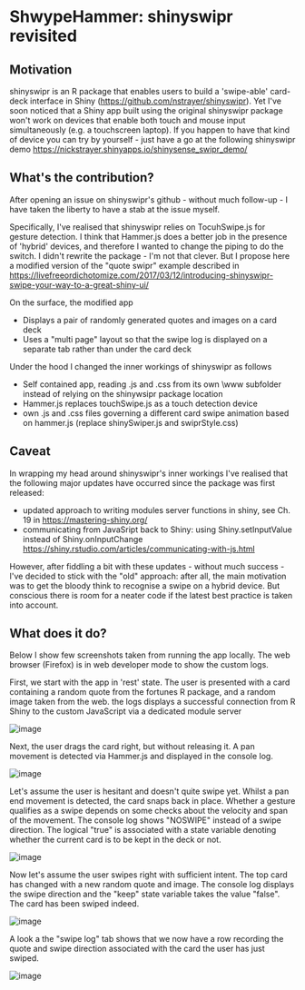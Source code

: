 # ShwypeHammer: shinyswipr revisited

## Motivation
shinyswipr is an R package that enables users to build a 'swipe-able' card-deck interface in Shiny (https://github.com/nstrayer/shinyswipr).
Yet I've soon noticed that a Shiny app built using the original shinyswipr package won't work on devices that enable both touch and mouse input simultaneously (e.g. a touchscreen laptop).
If you happen to have that kind of device you can try by yourself - just have a go at the following shinyswipr demo https://nickstrayer.shinyapps.io/shinysense_swipr_demo/

## What's the contribution?
After opening an issue on shinyswipr's github - without much follow-up - I have taken the liberty to have a stab at the issue myself.

Specifically, I've realised that shinyswipr relies on TocuhSwipe.js for gesture detection. I think that Hammer.js does a better job in the presence of 'hybrid' devices, and therefore I wanted to change the piping to do the switch.
I didn't rewrite the package - I'm not that clever. But I propose here a modified version of the "quote swipr" example described in https://livefreeordichotomize.com/2017/03/12/introducing-shinyswipr-swipe-your-way-to-a-great-shiny-ui/

On the surface, the modified app
- Displays a pair of randomly generated quotes and images on a card deck 
- Uses a "multi page" layout so that the swipe log is displayed on a separate tab rather than under the card deck

Under the hood I changed the inner workings of shinyswipr as follows
- Self contained app, reading .js and .css from its own \www subfolder instead of relying on the shinywsipr package location
- Hammer.js replaces touchSwipe.js as a touch detection device
- own .js and .css files governing a different card swipe animation based on hammer.js (replace shinySwiper.js and swiprStyle.css) 

## Caveat
In wrapping my head around shinyswipr's inner workings I've realised that the following major updates have occurred since the package was first released:
- updated approach to writing modules server functions in shiny, see Ch. 19 in https://mastering-shiny.org/
- communicating from JavaSript back to Shiny: using Shiny.setInputValue instead of Shiny.onInputChange https://shiny.rstudio.com/articles/communicating-with-js.html

However, after fiddling a bit with these updates - without much success - I've decided to stick with the "old" approach: after all, the main motivation was to get the bloody think to recognise a swipe on a hybrid device. But conscious there is room for a neater code if the latest best practice is taken into account.

## What does it do?
Below I show few screenshots taken from running the app locally. The web browser (Firefox) is in web developer mode to show the custom logs.

First, we start with the app in 'rest' state. The user is presented with a card containing a random quote from the fortunes R package, and a random image taken from the web. the logs displays a successful connection from R Shiny to the custom JavaScript via a dedicated module server

![image](https://user-images.githubusercontent.com/55926257/135081817-57f2ad00-88ed-4ffa-b901-11be545b77e4.png)

Next, the user drags the card right, but without releasing it.  A pan movement is detected via Hammer.js and displayed in the console log.

![image](https://user-images.githubusercontent.com/55926257/135082132-e6bfe8c0-6817-436c-8c96-781e2ad2712f.png)

Let's assume the user is hesitant and doesn't quite swipe yet. Whilst a pan end movement is detected, the card snaps back in place. Whether a gesture qualifies as a swipe depends on some checks about the velocity and span of the movement. The console log shows "NOSWIPE" instead of a swipe direction. The logical "true" is associated with a state variable denoting whether the current card is to be kept in the deck or not. 

![image](https://user-images.githubusercontent.com/55926257/135082271-767f52e1-9936-462d-8f95-a53752dbfda0.png)

Now let's assume the user swipes right with sufficient intent. The top card has changed with a new random quote and image. The console log displays the swipe direction and the "keep" state variable takes the value "false". The card has been swiped indeed.

![image](https://user-images.githubusercontent.com/55926257/135082557-5aa8d0c4-a260-40ff-8093-c045e565b7ff.png)

A look a the "swipe log" tab shows that we now have a row recording the quote and swipe direction associated with the card the user has just swiped.

![image](https://user-images.githubusercontent.com/55926257/135082924-734f941f-eedb-4911-b535-0d1bbe521172.png)

